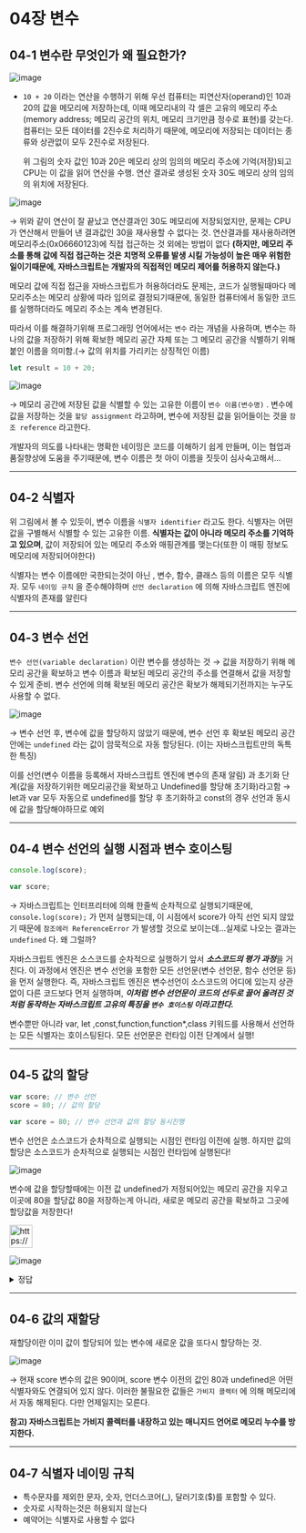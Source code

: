 # 04장 변수

## 04-1 변수란 무엇인가 왜 필요한가?

![image](https://github.com/user-attachments/assets/8357f5f0-af42-4d2f-9b7a-908d18af81a4)


- `10 + 20` 이라는 연산을 수행하기 위해 우선 컴퓨터는 피연산자(operand)인 10과 20의 값을 메모리에 저장하는데, 이때 메모리내의 각 셀은 고유의 메모리 주소(memory address; 메모리 공간의 위치, 메모리 크기만큼 정수로 표현)를 갖는다. 컴퓨터는 모든 데이터를 2진수로 처리하기 때문에, 메모리에 저장되는 데이터는 종류와 상관없이 모두 2진수로 저장된다.
    
    위 그림의 숫자 값인 10과 20은 메모리 상의 임의의 메모리 주소에 기억(저장)되고 CPU는 이 값을 읽어 연산을 수행. 연산 결과로 생성된 숫자 30도 메모리 상의 임의의 위치에 저장된다.
    

![image](https://github.com/user-attachments/assets/bfd05325-5d7e-4437-9cfb-d588a2d35bd4)


→ 위와 같이 연산이 잘 끝났고 연산결과인 30도 메모리에 저장되었지만, 문제는 CPU가 연산해서 만들어 낸 결과값인 30을 재사용할 수 없다는 것. 연산결과를 재사용하려면 메모리주소(0x06660123)에 직접 접근하는 것 외에는 방법이 없다 **(하지만, 메모리 주소를 통해 값에 직접 접근하는 것은 치명적 오류를 발생 시킬 가능성이 높은 매우 위험한 일이기때문에, 자바스크립트는 개발자의 직접적인 메모리 제어를 허용하지 않는다.)** 

메모리 값에 직접 접근을 자바스크립트가 허용하더라도 문제는, 코드가 실행될때마다 메모리주소는 메모리 상황에 따라 임의로 결정되기때문에, 동일한 컴퓨터에서 동일한 코드를 실행하더라도 메모리 주소는 계속 변경된다.

따라서 이를 해결하기위해 프로그래밍 언어에서는 `변수` 라는 개념을 사용하며, 변수는 하나의 값을 저장하기 위해 확보한 메모리 공간 자체 또는 그 메모리 공간을 식별하기 위해 붙인 이름을 의미함.(→ 값의 위치를 가리키는 상징적인 이름)

```jsx
let result = 10 + 20;
```

![image](https://github.com/user-attachments/assets/81608182-0a1c-4770-9f07-1edb95951438)

→ 메모리 공간에 저장된 값을 식별할 수 있는 고유한 이름이 `변수 이름(변수명)` . 변수에 값을 저장하는 것을 `할당 assignment` 라고하며, 변수에 저장된 값을 읽어들이는 것을 `참조 reference` 라고한다.

개발자의 의도를 나타내는 명확한 네이밍은 코드를 이해하기 쉽게 만들며, 이는 협업과 품질향상에 도움을 주기때문에, 변수 이름은 첫 아이 이름을 짓듯이 심사숙고해서…

---

## 04-2 식별자

위 그림에서 볼 수 있듯이, 변수 이름을 `식별자 identifier` 라고도 한다. 식별자는 어떤 값을 구별해서 식별할 수 있는 고유한 이름. **식별자는 값이 아니라 메모리 주소를 기억하고 있으며**, 값이 저장되어 있는 메모리 주소와 매핑관계를 맺는다(또한 이 매핑 정보도 메모리에 저장되어야한다)

식별자는 변수 이름에만 국한되는것이 아닌 , 변수, 함수, 클래스 등의 이름은 모두 식별자. 모두 `네이밍 규칙` 을 준수해야하며 `선언 declaration` 에 의해 자바스크립트 엔진에 식별자의 존재를 알린다

---

## 04-3 변수 선언

`변수 선언(variable declaration)` 이란 변수를 생성하는 것 → 값을 저장하기 위해 메모리 공간을 확보하고 변수 이름과 확보된 메모리 공간의 주소를 연결해서 값을 저장할 수 있게 준비. 변수 선언에 의해 확보된 메모리 공간은 확보가 해제되기전까지는 누구도 사용할 수 없다.

![image](https://github.com/user-attachments/assets/c5d3c068-60e7-44fa-953b-d4c736f08b60)


→ 변수 선언 후, 변수에 값을 할당하지 않았기 때문에, 변수 선언 후 확보된 메모리 공간안에는 `undefined` 라는 값이 암묵적으로 자동 할당된다. (이는 자바스크립트만의 독특한 특징)

이를 선언(변수 이름을 등록해서 자바스크립트 엔진에 변수의 존재 알림) 과 초기화 단계(값을 저장하기위한 메모리공간을 확보하고 Undefined를 할당해 초기화)라고함 → let과 var 모두 자동으로 undefined를 할당 후 초기화하고 const의 경우 선언과 동시에 값을 할당해야하므로 예외

---

## 04-4 변수 선언의 실행 시점과 변수 호이스팅

```jsx
console.log(score);

var score;
```

→ 자바스크립트는 인터프리터에 의해 한줄씩 순차적으로 실행되기때문에, `console.log(score);` 가 먼저 실행되는데, 이 시점에서 score가 아직 선언 되지 않았기 때문에 `참조에러 ReferenceError` 가 발생할 것으로 보이는데…실제로 나오는 결과는 `undefined` 다. 왜 그럴까?

자바스크립트 엔진은 소스코드를 순차적으로 실행하기 앞서 ***소스코드의 평가 과정***을 거친다. 이 과정에서 엔진은 변수 선언을 포함한 모든 선언문(변수 선언문, 함수 선언문 등)을 먼저 실행한다. 즉, 자바스크립트 엔진은 변수선언이 소스코드의 어디에 있는지 상관없이 다른 코드보다 먼저 실행하며, ***이처럼 변수 선언문이 코드의 선두로 끌어 올려진 것처럼 동작하는 자바스크립트 고유의 특징을 `변수 호이스팅` 이라고한다.***

변수뿐만 아니라 var, let ,const,function,function*,class 키워드를 사용해서 선언하는 모든 식별자는 호이스팅된다. 모든 선언문은 런타임 이전 단계에서 실행!

---

## 04-5 값의 할당

```jsx
var score; // 변수 선언
score = 80; // 값의 할당

var score = 80; // 변수 선언과 값의 할당 동시진행
```

변수 선언은 소스코드가 순차적으로 실행되는 시점인 런타임 이전에 실행. 하지만 값의 할당은 소스코드가 순차적으로 실행되는 시점인 런타임에 실행된다!

![image](https://github.com/user-attachments/assets/22853026-d612-4b35-8804-9eb024855e7f)


변수에 값을 할당할때에는 이전 값 undefined가 저정되어있는 메모리 공간을 지우고 이곳에 80을 할당값 80을 저장하는게 아니라, 새로운 메모리 공간을 확보하고 그곳에 할당값을 저장한다!

<aside>
<img src="https://prod-files-secure.s3.us-west-2.amazonaws.com/a4b4ecc4-e510-4e13-b43b-e6ba2df364f5/bcb7ed66-e8d1-450e-9ff1-7b378a396e12/disco_pug.gif" alt="https://prod-files-secure.s3.us-west-2.amazonaws.com/a4b4ecc4-e510-4e13-b43b-e6ba2df364f5/bcb7ed66-e8d1-450e-9ff1-7b378a396e12/disco_pug.gif" width="40px" />
    
![image](https://github.com/user-attachments/assets/b2057040-2c65-46fb-97b5-3fc753e1fb86)



</aside>
<details>
<summary>정답</summary>
<div markdown="1">
undefined<br>
50
</div>
</details>

---

## 04-6 값의 재할당

재할당이란 이미 값이 할당되어 있는 변수에 새로운 값을 또다시 할당하는 것.

![image](https://github.com/user-attachments/assets/80a596c2-f97d-48c1-aaca-a1b2b209b0e8)


→ 현재 score 변수의 값은 90이며, score 변수 이전의 값인 80과 undefined은 어떤 식별자와도 연결되어 있지 않다. 이러한 불필요한 값들은 `가비지 콜렉터` 에 의해 메모리에서 자동 해제된다. 다만 언제일지는 모른다.

**참고) 자바스크립트는 가비지 콜렉터를 내장하고 있는 매니지드 언어로 메모리 누수를 방지한다.**

---

## 04-7 식별자 네이밍 규칙

- 특수문자를 제외한 문자, 숫자, 언더스코어(_), 달러기호($)를 포함할 수 있다.
- 숫자로 시작하는것은 허용되지 않는다
- 예약어는 식별자로 사용할 수 없다
